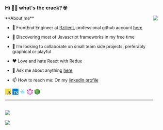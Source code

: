 ### Hi 👋🏼 what's the crack? 🤓

<!--
**Alma-Co/Alma-Co** is a ✨ _special_ ✨ repository because its `README.md` (this file) appears on your GitHub profile.

Here are some ideas to get you started:

- 🔭 I’m currently working on ...
- 🌱 I’m currently learning ...
- 👯 I’m looking to collaborate on ...
- 🤔 I’m looking for help with ...
- 💬 Ask me about ...
- 📫 How to reach me: ...
- 😄 Pronouns: ...
- ⚡ Fun fact: ...
-->
<div>
<img src="https://media0.giphy.com/media/xThuWupvyGAPJCHChy/giphy.gif" height="300" align="right"/>
<div align="left">  
**About me**

- 💼 FrontEnd Engineer at [Rzilient](https://www.rzilient.club/), professional github account [here](https://github.com/EdithRzilient)

- 🔭 Discovering most of Javascript frameworks in my free time

- 👯 I’m looking to collaborate on small team side projects, preferably graphical or playful

- ❤️ Love and hate React with Redux

- 💬 Ask me about anything [here](https://github.com/Alma-Co/Alma-Co/issues)

- 📫 How to reach me: On my [linkedIn profile](https://www.linkedin.com/in/edithcantegrit/)
</div>

</div>




<code><img height="20" alt="javascript" src="https://raw.githubusercontent.com/github/explore/80688e429a7d4ef2fca1e82350fe8e3517d3494d/topics/javascript/javascript.png"></code>
<code><img height="20" alt="typescript" src="https://raw.githubusercontent.com/github/explore/80688e429a7d4ef2fca1e82350fe8e3517d3494d/topics/typescript/typescript.png"></code>
<code><img height="20" alt="react" src="https://raw.githubusercontent.com/github/explore/80688e429a7d4ef2fca1e82350fe8e3517d3494d/topics/react/react.png"></code>
<code><img height="20" alt="graphql" src="https://raw.githubusercontent.com/github/explore/5c058a388828bb5fde0bcafd4bc867b5bb3f26f3/topics/graphql/graphql.png"></code>
<code><img height="20" alt="nodejs" src="https://raw.githubusercontent.com/github/explore/80688e429a7d4ef2fca1e82350fe8e3517d3494d/topics/nodejs/nodejs.png"></code>   


<hr>
<br>
<div>
  <img src="https://media.giphy.com/media/gzROsII7swwrm/giphy.gif" align="center" width="50"/>
  <br>
  <br>
<a href="https://github.com/anuraghazra/github-readme-stats"><img align="left" src="https://github-readme-stats.vercel.app/api/top-langs/?username=Alma-Co&layout=compact&theme=outrun&hide_border=true" /></a>
</div>
